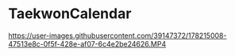 # TaekwonCalendar

https://user-images.githubusercontent.com/39147372/178215008-47513e8c-0f5f-428e-af07-6c4e2be24626.MP4

